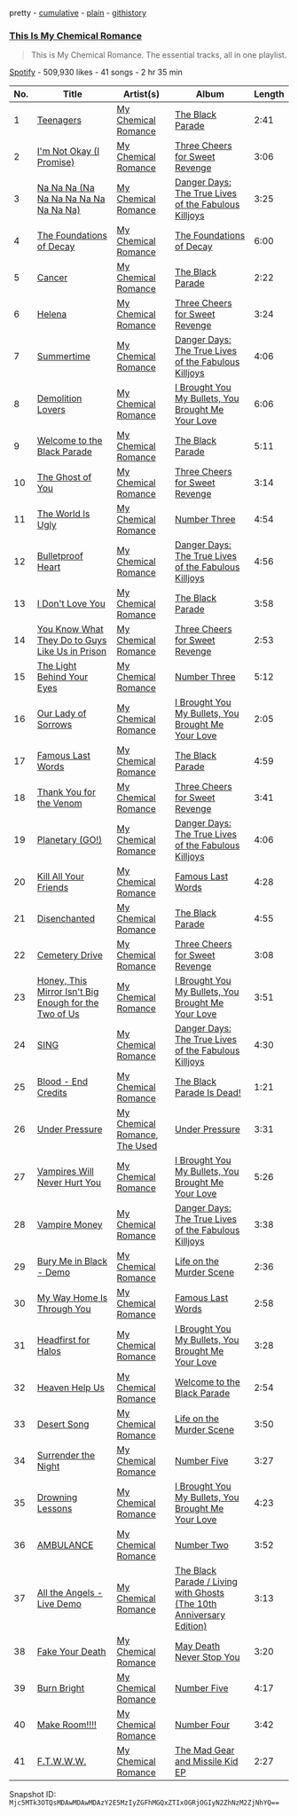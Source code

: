 pretty - [cumulative](/playlists/cumulative/37i9dQZF1DZ06evO4xHh28.md) - [plain](/playlists/plain/37i9dQZF1DZ06evO4xHh28) - [githistory](https://github.githistory.xyz/mackorone/spotify-playlist-archive/blob/main/playlists/plain/37i9dQZF1DZ06evO4xHh28)

### [This Is My Chemical Romance](https://open.spotify.com/playlist/37i9dQZF1DZ06evO4xHh28)

> This is My Chemical Romance\. The essential tracks, all in one playlist.

[Spotify](https://open.spotify.com/user/spotify) - 509,930 likes - 41 songs - 2 hr 35 min

| No. | Title | Artist(s) | Album | Length |
|---|---|---|---|---|
| 1 | [Teenagers](https://open.spotify.com/track/7j31rVgGX9Q2blT92VBEA0) | [My Chemical Romance](https://open.spotify.com/artist/7FBcuc1gsnv6Y1nwFtNRCb) | [The Black Parade](https://open.spotify.com/album/0FZK97MXMm5mUQ8mtudjuK) | 2:41 |
| 2 | [I'm Not Okay \(I Promise\)](https://open.spotify.com/track/7lRlq939cDG4SzWOF4VAnd) | [My Chemical Romance](https://open.spotify.com/artist/7FBcuc1gsnv6Y1nwFtNRCb) | [Three Cheers for Sweet Revenge](https://open.spotify.com/album/3DuiGV3J09SUhvp8gqNx8h) | 3:06 |
| 3 | [Na Na Na \(Na Na Na Na Na Na Na Na Na\)](https://open.spotify.com/track/5BB0Jzw60KyfSTyjJqtely) | [My Chemical Romance](https://open.spotify.com/artist/7FBcuc1gsnv6Y1nwFtNRCb) | [Danger Days: The True Lives of the Fabulous Killjoys](https://open.spotify.com/album/2wPnKggTK3QhYAKL7Q0vvr) | 3:25 |
| 4 | [The Foundations of Decay](https://open.spotify.com/track/6Pif6RkFoYzLygdqktus4Q) | [My Chemical Romance](https://open.spotify.com/artist/7FBcuc1gsnv6Y1nwFtNRCb) | [The Foundations of Decay](https://open.spotify.com/album/28SHC2Kn35Nl9yd94CbF3q) | 6:00 |
| 5 | [Cancer](https://open.spotify.com/track/0GgN4MhR5GKn5IcKN0e0rG) | [My Chemical Romance](https://open.spotify.com/artist/7FBcuc1gsnv6Y1nwFtNRCb) | [The Black Parade](https://open.spotify.com/album/0FZK97MXMm5mUQ8mtudjuK) | 2:22 |
| 6 | [Helena](https://open.spotify.com/track/5dTHtzHFPyi8TlTtzoz1J9) | [My Chemical Romance](https://open.spotify.com/artist/7FBcuc1gsnv6Y1nwFtNRCb) | [Three Cheers for Sweet Revenge](https://open.spotify.com/album/3DuiGV3J09SUhvp8gqNx8h) | 3:24 |
| 7 | [Summertime](https://open.spotify.com/track/7cQjIIjLOhbRVCXyIepF2U) | [My Chemical Romance](https://open.spotify.com/artist/7FBcuc1gsnv6Y1nwFtNRCb) | [Danger Days: The True Lives of the Fabulous Killjoys](https://open.spotify.com/album/2wPnKggTK3QhYAKL7Q0vvr) | 4:06 |
| 8 | [Demolition Lovers](https://open.spotify.com/track/16Fp67kTFhH0XK5Cl6Oz7r) | [My Chemical Romance](https://open.spotify.com/artist/7FBcuc1gsnv6Y1nwFtNRCb) | [I Brought You My Bullets, You Brought Me Your Love](https://open.spotify.com/album/3VSl97ITIbXoFQvx2DQ605) | 6:06 |
| 9 | [Welcome to the Black Parade](https://open.spotify.com/track/5wQnmLuC1W7ATsArWACrgW) | [My Chemical Romance](https://open.spotify.com/artist/7FBcuc1gsnv6Y1nwFtNRCb) | [The Black Parade](https://open.spotify.com/album/0FZK97MXMm5mUQ8mtudjuK) | 5:11 |
| 10 | [The Ghost of You](https://open.spotify.com/track/1yKAqZoi8xWGLCf5vajroL) | [My Chemical Romance](https://open.spotify.com/artist/7FBcuc1gsnv6Y1nwFtNRCb) | [Three Cheers for Sweet Revenge](https://open.spotify.com/album/3DuiGV3J09SUhvp8gqNx8h) | 3:14 |
| 11 | [The World Is Ugly](https://open.spotify.com/track/6VtcgrVYo2xfygcWAfRpd1) | [My Chemical Romance](https://open.spotify.com/artist/7FBcuc1gsnv6Y1nwFtNRCb) | [Number Three](https://open.spotify.com/album/4pE8Bo9MYWMvc8JfYr5v5E) | 4:54 |
| 12 | [Bulletproof Heart](https://open.spotify.com/track/2EGF4JrisrJ4D4HOdTyYEO) | [My Chemical Romance](https://open.spotify.com/artist/7FBcuc1gsnv6Y1nwFtNRCb) | [Danger Days: The True Lives of the Fabulous Killjoys](https://open.spotify.com/album/2wPnKggTK3QhYAKL7Q0vvr) | 4:56 |
| 13 | [I Don't Love You](https://open.spotify.com/track/4RAOI1etsgbh5NP3T5R8rN) | [My Chemical Romance](https://open.spotify.com/artist/7FBcuc1gsnv6Y1nwFtNRCb) | [The Black Parade](https://open.spotify.com/album/0FZK97MXMm5mUQ8mtudjuK) | 3:58 |
| 14 | [You Know What They Do to Guys Like Us in Prison](https://open.spotify.com/track/5bTuwAgYUD5MABOIPH8ZMt) | [My Chemical Romance](https://open.spotify.com/artist/7FBcuc1gsnv6Y1nwFtNRCb) | [Three Cheers for Sweet Revenge](https://open.spotify.com/album/3DuiGV3J09SUhvp8gqNx8h) | 2:53 |
| 15 | [The Light Behind Your Eyes](https://open.spotify.com/track/3HyDpKAuR3e4l6QB7hSB2l) | [My Chemical Romance](https://open.spotify.com/artist/7FBcuc1gsnv6Y1nwFtNRCb) | [Number Three](https://open.spotify.com/album/4pE8Bo9MYWMvc8JfYr5v5E) | 5:12 |
| 16 | [Our Lady of Sorrows](https://open.spotify.com/track/46mPWQpvSFkXrr5nWoWW74) | [My Chemical Romance](https://open.spotify.com/artist/7FBcuc1gsnv6Y1nwFtNRCb) | [I Brought You My Bullets, You Brought Me Your Love](https://open.spotify.com/album/3VSl97ITIbXoFQvx2DQ605) | 2:05 |
| 17 | [Famous Last Words](https://open.spotify.com/track/2d6m2F4I7wCuAKtSsdhh83) | [My Chemical Romance](https://open.spotify.com/artist/7FBcuc1gsnv6Y1nwFtNRCb) | [The Black Parade](https://open.spotify.com/album/0FZK97MXMm5mUQ8mtudjuK) | 4:59 |
| 18 | [Thank You for the Venom](https://open.spotify.com/track/0BpKPyXhWsTaWkgXeOd1Sn) | [My Chemical Romance](https://open.spotify.com/artist/7FBcuc1gsnv6Y1nwFtNRCb) | [Three Cheers for Sweet Revenge](https://open.spotify.com/album/3DuiGV3J09SUhvp8gqNx8h) | 3:41 |
| 19 | [Planetary \(GO!\)](https://open.spotify.com/track/3iitOoZUtWEgwZOEYFITFo) | [My Chemical Romance](https://open.spotify.com/artist/7FBcuc1gsnv6Y1nwFtNRCb) | [Danger Days: The True Lives of the Fabulous Killjoys](https://open.spotify.com/album/2wPnKggTK3QhYAKL7Q0vvr) | 4:06 |
| 20 | [Kill All Your Friends](https://open.spotify.com/track/65wICNTM2s1PwXSgKt8f0a) | [My Chemical Romance](https://open.spotify.com/artist/7FBcuc1gsnv6Y1nwFtNRCb) | [Famous Last Words](https://open.spotify.com/album/2jFq1xVAnsoEV1zqgCbqU1) | 4:28 |
| 21 | [Disenchanted](https://open.spotify.com/track/6T7MAQCekVb3UnCykjX3BP) | [My Chemical Romance](https://open.spotify.com/artist/7FBcuc1gsnv6Y1nwFtNRCb) | [The Black Parade](https://open.spotify.com/album/0FZK97MXMm5mUQ8mtudjuK) | 4:55 |
| 22 | [Cemetery Drive](https://open.spotify.com/track/2cViIXIe8Pbd1sOJExMJlK) | [My Chemical Romance](https://open.spotify.com/artist/7FBcuc1gsnv6Y1nwFtNRCb) | [Three Cheers for Sweet Revenge](https://open.spotify.com/album/3DuiGV3J09SUhvp8gqNx8h) | 3:08 |
| 23 | [Honey, This Mirror Isn't Big Enough for the Two of Us](https://open.spotify.com/track/5gNVTfD1L6QrPgOf0wFo0q) | [My Chemical Romance](https://open.spotify.com/artist/7FBcuc1gsnv6Y1nwFtNRCb) | [I Brought You My Bullets, You Brought Me Your Love](https://open.spotify.com/album/3VSl97ITIbXoFQvx2DQ605) | 3:51 |
| 24 | [SING](https://open.spotify.com/track/1mX6SYJ1ZpcoxQUiER8wOI) | [My Chemical Romance](https://open.spotify.com/artist/7FBcuc1gsnv6Y1nwFtNRCb) | [Danger Days: The True Lives of the Fabulous Killjoys](https://open.spotify.com/album/2wPnKggTK3QhYAKL7Q0vvr) | 4:30 |
| 25 | [Blood \- End Credits](https://open.spotify.com/track/0Kt9sF46S7DFKrQOsXqidV) | [My Chemical Romance](https://open.spotify.com/artist/7FBcuc1gsnv6Y1nwFtNRCb) | [The Black Parade Is Dead!](https://open.spotify.com/album/7N29psReKsIR8HOltPJqYS) | 1:21 |
| 26 | [Under Pressure](https://open.spotify.com/track/4j08A1efdJcVINBHSmQKPS) | [My Chemical Romance](https://open.spotify.com/artist/7FBcuc1gsnv6Y1nwFtNRCb), [The Used](https://open.spotify.com/artist/55VydwMyCuGcavwPuhutPL) | [Under Pressure](https://open.spotify.com/album/3yeNEy2TFt4hvtQ6sRichS) | 3:31 |
| 27 | [Vampires Will Never Hurt You](https://open.spotify.com/track/7J4uwuiyWB7BqIcyNdcVRl) | [My Chemical Romance](https://open.spotify.com/artist/7FBcuc1gsnv6Y1nwFtNRCb) | [I Brought You My Bullets, You Brought Me Your Love](https://open.spotify.com/album/3VSl97ITIbXoFQvx2DQ605) | 5:26 |
| 28 | [Vampire Money](https://open.spotify.com/track/4kXHIm097G3CemN3PzcpgL) | [My Chemical Romance](https://open.spotify.com/artist/7FBcuc1gsnv6Y1nwFtNRCb) | [Danger Days: The True Lives of the Fabulous Killjoys](https://open.spotify.com/album/2wPnKggTK3QhYAKL7Q0vvr) | 3:38 |
| 29 | [Bury Me in Black \- Demo](https://open.spotify.com/track/0uwM67BScty5fvQLUZneX5) | [My Chemical Romance](https://open.spotify.com/artist/7FBcuc1gsnv6Y1nwFtNRCb) | [Life on the Murder Scene](https://open.spotify.com/album/6W6pGKjcVJVwbGHy2YRoeO) | 2:36 |
| 30 | [My Way Home Is Through You](https://open.spotify.com/track/5HmSNijgNQ9xUmVfCyPjHJ) | [My Chemical Romance](https://open.spotify.com/artist/7FBcuc1gsnv6Y1nwFtNRCb) | [Famous Last Words](https://open.spotify.com/album/2jFq1xVAnsoEV1zqgCbqU1) | 2:58 |
| 31 | [Headfirst for Halos](https://open.spotify.com/track/51VwpPzxUd6g94iELptagU) | [My Chemical Romance](https://open.spotify.com/artist/7FBcuc1gsnv6Y1nwFtNRCb) | [I Brought You My Bullets, You Brought Me Your Love](https://open.spotify.com/album/3VSl97ITIbXoFQvx2DQ605) | 3:28 |
| 32 | [Heaven Help Us](https://open.spotify.com/track/7D50nnDRmIkn3D9xnmhCXk) | [My Chemical Romance](https://open.spotify.com/artist/7FBcuc1gsnv6Y1nwFtNRCb) | [Welcome to the Black Parade](https://open.spotify.com/album/5tGLTaU1mDDxEfXo89iFKz) | 2:54 |
| 33 | [Desert Song](https://open.spotify.com/track/1rDJIKiabJGtDtT8y72aTr) | [My Chemical Romance](https://open.spotify.com/artist/7FBcuc1gsnv6Y1nwFtNRCb) | [Life on the Murder Scene](https://open.spotify.com/album/6W6pGKjcVJVwbGHy2YRoeO) | 3:50 |
| 34 | [Surrender the Night](https://open.spotify.com/track/6NDaxwtVhUHg49bTc99l2S) | [My Chemical Romance](https://open.spotify.com/artist/7FBcuc1gsnv6Y1nwFtNRCb) | [Number Five](https://open.spotify.com/album/3t9RTitJieMFh6wIFhCicr) | 3:27 |
| 35 | [Drowning Lessons](https://open.spotify.com/track/08VsSDNBuAOwGu8tkpJlSU) | [My Chemical Romance](https://open.spotify.com/artist/7FBcuc1gsnv6Y1nwFtNRCb) | [I Brought You My Bullets, You Brought Me Your Love](https://open.spotify.com/album/3VSl97ITIbXoFQvx2DQ605) | 4:23 |
| 36 | [AMBULANCE](https://open.spotify.com/track/1X75XA77E14HqCCBfkl5FM) | [My Chemical Romance](https://open.spotify.com/artist/7FBcuc1gsnv6Y1nwFtNRCb) | [Number Two](https://open.spotify.com/album/2WzXUz0hVD8s9FBmpIl9XM) | 3:52 |
| 37 | [All the Angels \- Live Demo](https://open.spotify.com/track/0nF9vweVf1fe2L2piR1P0F) | [My Chemical Romance](https://open.spotify.com/artist/7FBcuc1gsnv6Y1nwFtNRCb) | [The Black Parade / Living with Ghosts \(The 10th Anniversary Edition\)](https://open.spotify.com/album/29mlJg2PpuihKDNYZalIxw) | 3:13 |
| 38 | [Fake Your Death](https://open.spotify.com/track/2M8g01v2vUMn39YQ10l7ef) | [My Chemical Romance](https://open.spotify.com/artist/7FBcuc1gsnv6Y1nwFtNRCb) | [May Death Never Stop You](https://open.spotify.com/album/1SIpLwZu1R69coxKMH06kw) | 3:20 |
| 39 | [Burn Bright](https://open.spotify.com/track/5HLVrG3xcuAQVwB65hI1GU) | [My Chemical Romance](https://open.spotify.com/artist/7FBcuc1gsnv6Y1nwFtNRCb) | [Number Five](https://open.spotify.com/album/3t9RTitJieMFh6wIFhCicr) | 4:17 |
| 40 | [Make Room!!!!](https://open.spotify.com/track/2Yi6aqwX2e0JQ9bTNUGfRT) | [My Chemical Romance](https://open.spotify.com/artist/7FBcuc1gsnv6Y1nwFtNRCb) | [Number Four](https://open.spotify.com/album/4Sh91taOfVixkdMV4LiEih) | 3:42 |
| 41 | [F.T.W.W.W.](https://open.spotify.com/track/1Fmz64vSu0CgsYMm7iqlSH) | [My Chemical Romance](https://open.spotify.com/artist/7FBcuc1gsnv6Y1nwFtNRCb) | [The Mad Gear and Missile Kid EP](https://open.spotify.com/album/5opukBgphgATwbRHHMXgCM) | 2:27 |

Snapshot ID: `Mjc5MTk3OTQsMDAwMDAwMDAzY2E5MzIyZGFhMGQxZTIxOGRjOGIyN2ZhNzM2ZjNhYQ==`

